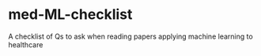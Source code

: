 # med-ML-checklist
A checklist of Qs to ask when reading papers applying machine learning to healthcare
